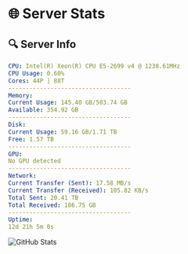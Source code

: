 # 🌐 Server Stats
## 🔍 Server Info
```yaml
CPU: Intel(R) Xeon(R) CPU E5-2699 v4 @ 1238.61MHz
CPU Usage: 0.60%
Cores: 44P | 88T
-----------------------------------
Memory:
Current Usage: 145.40 GB/503.74 GB
Available: 354.92 GB
-----------------------------------
Disk:
Current Usage: 59.16 GB/1.71 TB
Free: 1.57 TB
-----------------------------------
GPU:
No GPU detected
-----------------------------------
Network:
Current Transfer (Sent): 17.58 MB/s
Current Transfer (Received): 105.82 KB/s
Total Sent: 20.41 TB
Total Received: 186.75 GB
-----------------------------------
Uptime:
12d 21h 5m 0s
```
![GitHub Stats](https://img.shields.io/badge/Updated-2025-03-20_18:27:49-blue)